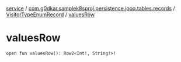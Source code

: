 [service](../../index.md) / [com.g0dkar.samplek8sproj.persistence.jooq.tables.records](../index.md) / [VisitorTypeEnumRecord](index.md) / [valuesRow](./values-row.md)

# valuesRow

`open fun valuesRow(): Row2<Int!, String!>!`